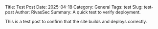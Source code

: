 Title: Test Post
Date: 2025-04-18
Category: General
Tags: test
Slug: test-post
Author: RivasSec
Summary: A quick test to verify deployment.

This is a test post to confirm that the site builds and deploys correctly.

